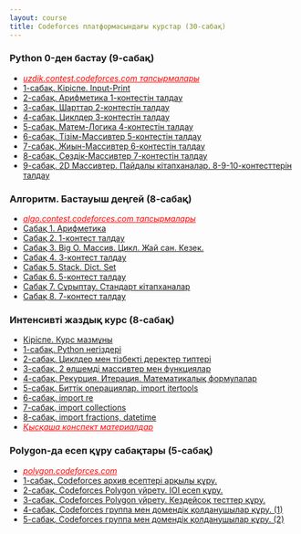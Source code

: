 ```yaml
---
layout: course
title: Codeforces платформасындағы курстар (30-сабақ)
---
```

<div class="youtube-spoilers">
    <h3>Python 0-ден бастау (9-сабақ)</h3>
    <ul>
        <li><a href="https://uzdik.contest.codeforces.com" style="float: left; color: red; font-style:italic;">uzdik.contest.codeforces.com тапсырмалары</a></li>
        <li><a href="https://www.youtube.com/watch?v=X-XxcQxSDRI" target="_blank">1-сабақ. Кіріспе. Input-Print</a></li>
        <li><a href="https://www.youtube.com/watch?v=zyEE9nAy3jo" target="_blank">2-сабақ. Арифметика 1-контестін талдау</a></li>
        <li><a href="https://www.youtube.com/watch?v=GL4xhB7WaP0" target="_blank">3-сабақ. Шарттар 2-контестін талдау</a></li>
        <li><a href="https://www.youtube.com/watch?v=orA0THyQweE" target="_blank">4-сабақ. Циклдер 3-контестін талдау</a></li>
        <li><a href="https://www.youtube.com/watch?v=n__Yn8wB5XQ" target="_blank">5-сабақ. Матем-Логика 4-контестін талдау</a></li>
        <li><a href="https://www.youtube.com/watch?v=5f8vNSTWlA0" target="_blank">6-сабақ. Тізім-Массивтер 5-контестін талдау</a></li>
        <li><a href="https://www.youtube.com/watch?v=j_rmksFgj0c" target="_blank">7-сабақ. Жиын-Массивтер 6-контестін талдау</a></li>
        <li><a href="https://www.youtube.com/watch?v=EydRxqzhE20" target="_blank">8-сабақ. Сөздік-Массивтер 7-контестін талдау</a></li>
        <li><a href="https://www.youtube.com/watch?v=0PY6rHTRVr4" target="_blank">9-сабақ. 2D Массивтер. Пайдалы кітапханалар. 8-9-10-контесттерін талдау</a></li>
    </ul>
</div>

<div class="youtube-spoilers">
    <h3>Алгоритм. Бастауыш деңгей (8-сабақ)</h3>
    <ul>
        <li><a href="https://algo.contest.codeforces.com" style="float: left; color: red; font-style:italic;">algo.contest.codeforces.com тапсырмалары</a></li>
        <li><a href="https://www.youtube.com/watch?v=wpTdNpFRwNE" target="_blank">Сабақ 1. Арифметика</a></li>
        <li><a href="https://www.youtube.com/watch?v=tTK2RH5WJ-w" target="_blank">Сабақ 2. 1-контест талдау</a></li>
        <li><a href="https://www.youtube.com/watch?v=1CcNX4YGu24" target="_blank">Сабақ 3. Big O. Массив. Цикл. Жай сан. Кезек.</a></li>
        <li><a href="https://www.youtube.com/watch?v=c2HfWy4ZHHw" target="_blank">Сабақ 4. 3-контест талдау</a></li>
        <li><a href="https://www.youtube.com/watch?v=6HzqkabUz88" target="_blank">Сабақ 5. Stack. Dict. Set</a></li>
        <li><a href="https://www.youtube.com/watch?v=sUKihvDF_c8" target="_blank">Сабақ 6. 5-контест талдау</a></li>
        <li><a href="https://www.youtube.com/watch?v=PwlUcHr-fiw" target="_blank">Сабақ 7. Сұрыптау. Стандарт кітапханалар</a></li>
        <li><a href="https://www.youtube.com/watch?v=nclcVkbq2wo" target="_blank">Сабақ 8. 7-контест талдау</a></li>
    </ul>
</div>


<div class="youtube-spoilers">
    <h3>Интенсивті жаздық курс (8-сабақ)</h3>
    <ul>
        <li><a href="https://www.youtube.com/watch?v=ZllHJYQ_fek" target="_blank">Кіріспе. Курс мазмұны</a></li>
        <li><a href="https://www.youtube.com/watch?v=fZB8vosuyxE" target="_blank">1-сабақ. Python негіздері</a></li>
        <li><a href="https://www.youtube.com/watch?v=bzEljVEHAHQ" target="_blank">2-сабақ. Циклдер мен тізбекті деректер типтері</a></li>
        <li><a href="https://www.youtube.com/watch?v=RJN1Y1tOrxU" target="_blank">3-сабақ. 2 өлшемді массивтер мен функциялар</a></li>
        <li><a href="https://www.youtube.com/watch?v=U9BH-aBOE4c" target="_blank">4-сабақ. Рекурция. Итерация. Математикалық формулалар</a></li>
        <li><a href="https://www.youtube.com/watch?v=bfwJy4EfBWE" target="_blank">5-сабақ. Биттік операциялар. import itertools</a></li>
        <li><a href="https://www.youtube.com/watch?v=KAFoho9FiC8" target="_blank">6-сабақ. import re</a></li>
        <li><a href="https://www.youtube.com/watch?v=l6LFib8G8eI" target="_blank">7-сабақ. import collections</a></li>
        <li><a href="https://www.youtube.com/watch?v=E4khr-3COwY" target="_blank">8-сабақ. import fractions, datetime</a></li>
        <li><a href="https://drive.google.com/file/d/19I2jbifTVZ6DYHoyycVHlaYOpnSy-rHF/view?usp=drive_link" style="float: left; color: red; font-style:italic;">Қысқаша конспект материалдар</a></li>
    </ul>
</div>


<div class="youtube-spoilers">
    <h3>Polygon-да есеп құру сабақтары (5-сабақ)</h3>
    <ul>
        <li><a href="https://polygon.codeforces.com" style="float: left; color: red; font-style:italic;">polygon.codeforces.com</a></li>
        <li><a href="https://www.youtube.com/watch?v=-RySti3XQdw" target="_blank">1-сабақ. Codeforces архив есептері арқылы құру.</a></li>
        <li><a href="https://www.youtube.com/watch?v=lHocyjZ-dCc" target="_blank">2-сабақ. Codeforces Polygon үйрету. IOI есеп құру.</a></li>
        <li><a href="https://www.youtube.com/watch?v=3NVygRFIo40" target="_blank">3-сабақ. Codeforces Polygon үйрету. Кездейсоқ тесттер құру.</a></li>
        <li><a href="https://www.youtube.com/watch?v=yKkkKQkHobE" target="_blank">4-сабақ. Codeforces группа мен домендік қолданушылар құру. (1)</a></li>
        <li><a href="https://www.youtube.com/watch?v=wpTdNpFRwNE" target="_blank">5-сабақ. Codeforces группа мен домендік қолданушылар құру. (2)</a></li>
    </ul>
</div>


